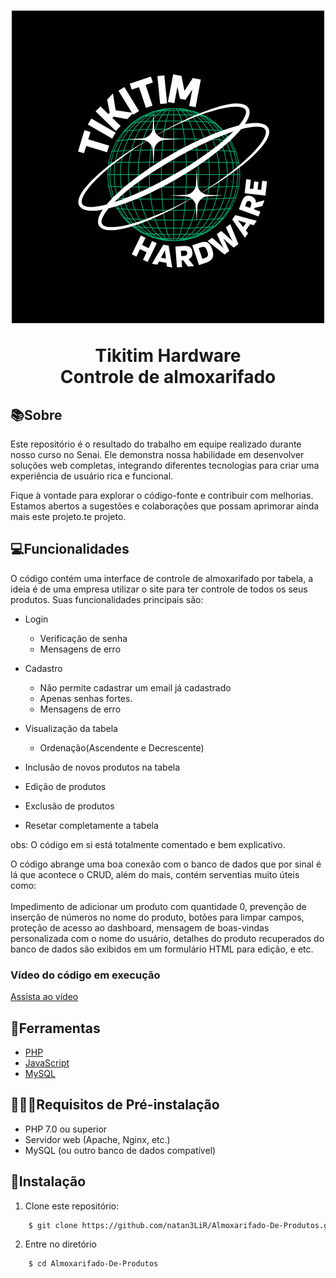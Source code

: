 <h1 align="center"> 
    <img src="logo.png"/>
    <p>Tikitim Hardware<br> Controle de almoxarifado</p>
</h1>

## 📚Sobre
Este repositório é o resultado do trabalho em equipe realizado durante nosso curso no Senai. Ele demonstra nossa habilidade em desenvolver soluções web completas, integrando diferentes tecnologias para criar uma experiência de usuário rica e funcional.

Fique à vontade para explorar o código-fonte e contribuir com melhorias. Estamos abertos a sugestões e colaborações que possam aprimorar ainda mais este projeto.te projeto.

## 💻Funcionalidades
O código contém uma interface de controle de almoxarifado por tabela, a ideia é de uma empresa utilizar o site para ter controle de todos os seus produtos. Suas funcionalidades principais são: 
- Login
    - Verificação de senha
    - Mensagens de erro

- Cadastro
    - Não permite cadastrar um email já cadastrado
    - Apenas senhas fortes.
    - Mensagens de erro

- Visualização da tabela
    - Ordenação(Ascendente e Decrescente)
- Inclusão de novos produtos na tabela
- Edição de produtos 
- Exclusão de produtos
- Resetar completamente a tabela
  
obs: O código em si está totalmente comentado e bem explicativo. 
    
 O código abrange uma boa conexão com o banco de dados que por sinal é lá que acontece o CRUD, além do mais, contém serventias muito úteis como:<br></br> Impedimento de adicionar um produto com quantidade 0, prevenção de inserção de números no nome do produto, botões para limpar campos, proteção de acesso ao dashboard, mensagem de boas-vindas personalizada com o nome do usuário, detalhes do produto recuperados do banco de dados são exibidos em um formulário HTML para edição, e etc.

### Vídeo do código em execução
[Assista ao vídeo](https://www.youtube.com/watch?v=iiaZknPVKpI)


## 🔨Ferramentas

- [PHP](https://www.php.net)
- [JavaScript](https://www.javascript.com)
- [MySQL](https://www.mysql.com)

## 👨🏾‍🏫Requisitos de Pré-instalação

- PHP 7.0 ou superior
- Servidor web (Apache, Nginx, etc.)
- MySQL (ou outro banco de dados compatível)

## 🏹Instalação

1. Clone este repositório:

```bash
    $ git clone https://github.com/natan3LiR/Almoxarifado-De-Produtos.git
```
2. Entre no diretório
```bash
    $ cd Almoxarifado-De-Produtos
```
